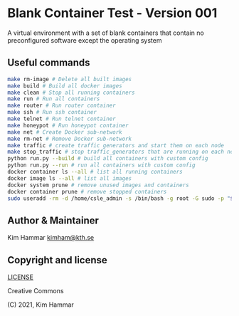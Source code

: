 # Blank Container Test - Version 001

A virtual environment with a set of blank containers that contain no preconfigured software except the operating system 

## Useful commands

```bash
make rm-image # Delete all built images
make build # Build all docker images
make clean # Stop all running containers
make run # Run all containers
make router # Run router container
make ssh # Run ssh container
make telnet # Run telnet container
make honeypot # Run honeypot container
make net # Create Docker sub-network
make rm-net # Remove Docker sub-network
make traffic # create traffic generators and start them on each node
make stop_traffic # stop traffic_generators that are running on each node
python run.py --build # build all containers with custom config
python run.py --run # run all containers with custom config
docker container ls --all # list all running containers
docker image ls --all # list all images
docker system prune # remove unused images and containers
docker container prune # remove stopped containers
sudo useradd -rm -d /home/csle_admin -s /bin/bash -g root -G sudo -p "$(openssl passwd -1 'csle@admin-pw_191')" csle_admin   
```

## Author & Maintainer

Kim Hammar <kimham@kth.se>

## Copyright and license

[LICENSE](../../../../../../LICENSE.md)

Creative Commons

(C) 2021, Kim Hammar